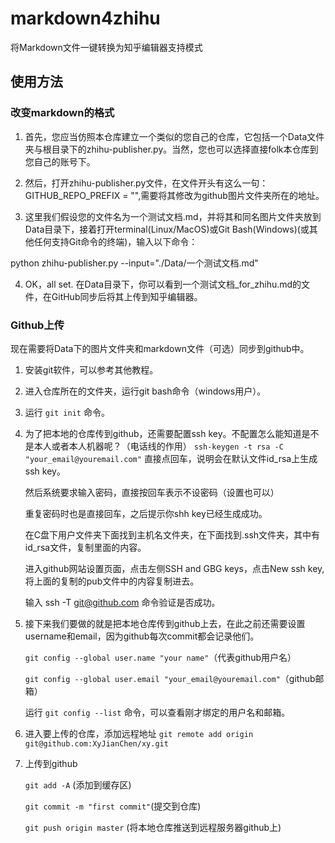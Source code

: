 # markdown4zhihu
将Markdown文件一键转换为知乎编辑器支持模式

## 使用方法

### 改变markdown的格式
1. 首先，您应当仿照本仓库建立一个类似的您自己的仓库，它包括一个Data文件夹与根目录下的zhihu-publisher.py。当然，您也可以选择直接folk本仓库到您自己的账号下。

2. 然后，打开zhihu-publisher.py文件，在文件开头有这么一句：GITHUB_REPO_PREFIX = "",需要将其修改为github图片文件夹所在的地址。

3. 这里我们假设您的文件名为一个测试文档.md，并将其和同名图片文件夹放到Data目录下，接着打开terminal(Linux/MacOS)或Git Bash(Windows)(或其他任何支持Git命令的终端)，输入以下命令：

python zhihu-publisher.py --input="./Data/一个测试文档.md"

4. OK，all set. 在Data目录下，你可以看到一个测试文档_for_zhihu.md的文件，在GitHub同步后将其上传到知乎编辑器。

### Github上传
现在需要将Data下的图片文件夹和markdown文件（可选）同步到github中。
1. 安装git软件，可以参考其他教程。
2. 进入仓库所在的文件夹，运行git bash命令（windows用户）。
3. 运行 `git init` 命令。
4. 为了把本地的仓库传到github，还需要配置ssh key。不配置怎么能知道是不是本人或者本人机器呢？（电话线的作用）
   `ssh-keygen -t rsa -C "your_email@youremail.com"`
   直接点回车，说明会在默认文件id_rsa上生成ssh key。 

   然后系统要求输入密码，直接按回车表示不设密码（设置也可以）

   重复密码时也是直接回车，之后提示你shh key已经生成成功。
   
   在C盘下用户文件夹下面找到主机名文件夹，在下面找到.ssh文件夹，其中有id_rsa文件，复制里面的内容。
   
   进入github网站设置页面，点击左侧SSH and GBG keys，点击New ssh key,将上面的复制的pub文件中的内容复制进去。
   
   输入 ssh -T git@github.com 命令验证是否成功。

5. 接下来我们要做的就是把本地仓库传到github上去，在此之前还需要设置username和email，因为github每次commit都会记录他们。

   `git config --global user.name "your name"`（代表github用户名）
   
   `git config --global user.email "your_email@youremail.com"`（github邮箱）
   
   运行 `git config --list` 命令，可以查看刚才绑定的用户名和邮箱。
   
6. 进入要上传的仓库，添加远程地址
   `git remote add origin git@github.com:XyJianChen/xy.git`

7. 上传到github

   `git add -A` (添加到缓存区)

   `git commit -m "first commit"`(提交到仓库)

   `git push origin master` (将本地仓库推送到远程服务器github上)
